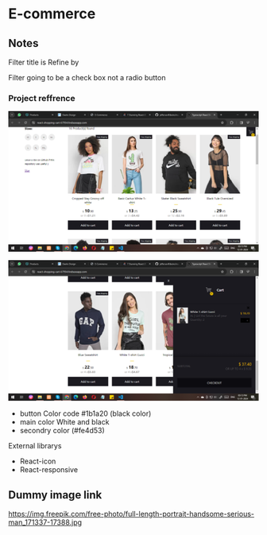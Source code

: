# E-commerce

## Notes
Filter title is Refine by

Filter going to be a check box not a radio button

### Project reffrence 
![product ui](./refrence%20ui/product%20ui.png)

![checkout ui](./refrence%20ui/checkout%20ui.png)


- button Color code #1b1a20 (black color)
- main color White and black
- secondry color (#fe4d53)

External librarys
- React-icon
- React-responsive

## Dummy image link 
https://img.freepik.com/free-photo/full-length-portrait-handsome-serious-man_171337-17388.jpg


